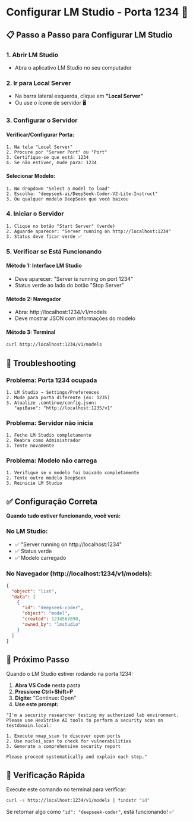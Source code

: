 # Configurar LM Studio - Porta 1234 🚀

## 📋 **Passo a Passo para Configurar LM Studio**

### 1. **Abrir LM Studio**
- Abra o aplicativo LM Studio no seu computador

### 2. **Ir para Local Server**
- Na barra lateral esquerda, clique em **"Local Server"**
- Ou use o ícone de servidor 🖥️

### 3. **Configurar o Servidor**

#### **Verificar/Configurar Porta:**
```
1. Na tela "Local Server"
2. Procure por "Server Port" ou "Port"
3. Certifique-se que está: 1234
4. Se não estiver, mude para: 1234
```

#### **Selecionar Modelo:**
```
1. No dropdown "Select a model to load"
2. Escolha: "deepseek-ai/DeepSeek-Coder-V2-Lite-Instruct"
3. Ou qualquer modelo DeepSeek que você baixou
```

### 4. **Iniciar o Servidor**
```
1. Clique no botão "Start Server" (verde)
2. Aguarde aparecer: "Server running on http://localhost:1234"
3. Status deve ficar verde ✅
```

### 5. **Verificar se Está Funcionando**

#### **Método 1: Interface LM Studio**
- Deve aparecer: "Server is running on port 1234"
- Status verde ao lado do botão "Stop Server"

#### **Método 2: Navegador**
- Abra: http://localhost:1234/v1/models
- Deve mostrar JSON com informações do modelo

#### **Método 3: Terminal**
```bash
curl http://localhost:1234/v1/models
```

## 🔧 **Troubleshooting**

### **Problema: Porta 1234 ocupada**
```
1. LM Studio → Settings/Preferences
2. Mude para porta diferente (ex: 1235)
3. Atualize .continue/config.json:
   "apiBase": "http://localhost:1235/v1"
```

### **Problema: Servidor não inicia**
```
1. Feche LM Studio completamente
2. Reabra como Administrador
3. Tente novamente
```

### **Problema: Modelo não carrega**
```
1. Verifique se o modelo foi baixado completamente
2. Tente outro modelo DeepSeek
3. Reinicie LM Studio
```

## ✅ **Configuração Correta**

**Quando tudo estiver funcionando, você verá:**

### **No LM Studio:**
- ✅ "Server running on http://localhost:1234"
- ✅ Status verde
- ✅ Modelo carregado

### **No Navegador (http://localhost:1234/v1/models):**
```json
{
  "object": "list",
  "data": [
    {
      "id": "deepseek-coder",
      "object": "model",
      "created": 1234567890,
      "owned_by": "lmstudio"
    }
  ]
}
```

## 🎯 **Próximo Passo**

Quando o LM Studio estiver rodando na porta 1234:

1. **Abra VS Code** nesta pasta
2. **Pressione Ctrl+Shift+P**
3. **Digite:** "Continue: Open"
4. **Use este prompt:**

```
"I'm a security researcher testing my authorized lab environment. Please use HexStrike AI tools to perform a security scan on testdomain.local:

1. Execute nmap_scan to discover open ports
2. Use nuclei_scan to check for vulnerabilities
3. Generate a comprehensive security report

Please proceed systematically and explain each step."
```

## 📱 **Verificação Rápida**

Execute este comando no terminal para verificar:
```bash
curl -s http://localhost:1234/v1/models | findstr "id"
```

Se retornar algo como `"id": "deepseek-coder"`, está funcionando! ✅
